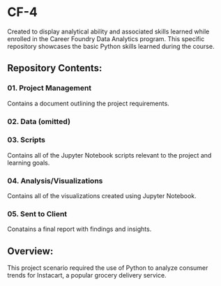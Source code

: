 # CF-4
Created to display analytical ability and associated skills learned while enrolled in the Career Foundry Data Analytics program. This specific repository showcases the basic Python skills learned during the course.
## Repository Contents:
### 01. Project Management
Contains a document outlining the project requirements.
### 02. Data (omitted)
### 03. Scripts
Contains all of the Jupyter Notebook scripts relevant to the project and learning goals.
### 04. Analysis/Visualizations
Contains all of the visualizations created using Jupyter Notebook.
### 05. Sent to Client
Conatains a final report with findings and insights.
## Overview:
This project scenario required the use of Python to analyze consumer trends for Instacart, a popular grocery delivery service.
